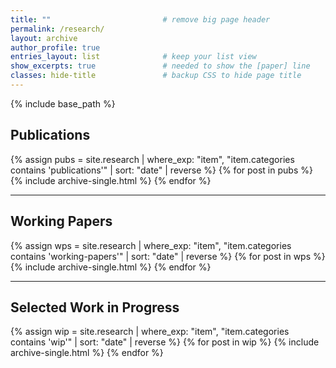 ```yaml
---
title: ""                         # remove big page header
permalink: /research/
layout: archive
author_profile: true
entries_layout: list              # keep your list view
show_excerpts: true               # needed to show the [paper] line
classes: hide-title               # backup CSS to hide page title
---
```


{% include base_path %}

## Publications
{% assign pubs = site.research | where_exp: "item", "item.categories contains 'publications'" | sort: "date" | reverse %}
{% for post in pubs %}
{% include archive-single.html %}
{% endfor %}

---

## Working Papers
{% assign wps = site.research | where_exp: "item", "item.categories contains 'working-papers'" | sort: "date" | reverse %}
{% for post in wps %}
{% include archive-single.html %}
{% endfor %}

---

## Selected Work in Progress
{% assign wip = site.research | where_exp: "item", "item.categories contains 'wip'" | sort: "date" | reverse %}
{% for post in wip %}
{% include archive-single.html %}
{% endfor %}
